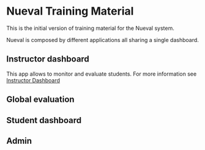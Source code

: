 # Nueval Training Material

This is the initial version of training material for the Nueval system.

Nueval is composed by different applications all sharing a single dashboard.

## Instructor dashboard

This app allows to monitor and evaluate students. For more information see [Instructor Dashboard](./instructor.md)

## Global evaluation

## Student dashboard

## Admin